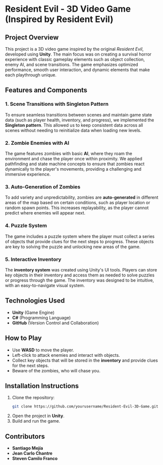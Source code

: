 # **Resident Evil - 3D Video Game (Inspired by Resident Evil)**

## **Project Overview**  
This project is a 3D video game inspired by the original *Resident Evil*, developed using **Unity**. The main focus was on creating a survival horror experience with classic gameplay elements such as object collection, enemy AI, and scene transitions. The game emphasizes optimized performance, smooth user interaction, and dynamic elements that make each playthrough unique.

## **Features and Components**

### **1. Scene Transitions with Singleton Pattern**  
To ensure seamless transitions between scenes and maintain game state data (such as player health, inventory, and progress), we implemented the **Singleton pattern**. This allowed us to keep consistent data across all scenes without needing to reinitialize data when loading new levels.

### **2. Zombie Enemies with AI**  
The game features zombies with basic **AI**, where they roam the environment and chase the player once within proximity. We applied pathfinding and state machine concepts to ensure that zombies react dynamically to the player's movements, providing a challenging and immersive experience.

### **3. Auto-Generation of Zombies**  
To add variety and unpredictability, zombies are **auto-generated** in different areas of the map based on certain conditions, such as player location or random spawn points. This increases replayability, as the player cannot predict where enemies will appear next.

### **4. Puzzle System**  
The game includes a puzzle system where the player must collect a series of objects that provide clues for the next steps to progress. These objects are key to solving the puzzle and unlocking new areas of the game.

### **5. Interactive Inventory**  
The **inventory system** was created using Unity's UI tools. Players can store key objects in their inventory and access them as needed to solve puzzles or progress through the game. The inventory was designed to be intuitive, with an easy-to-navigate visual system.

## **Technologies Used**
- **Unity** (Game Engine)
- **C#** (Programming Language)
- **GitHub** (Version Control and Collaboration)

## **How to Play**
- Use **WASD** to move the player.
- Left-click to attack enemies and interact with objects.
- Collect key objects that will be stored in the **inventory** and provide clues for the next steps.
- Beware of the zombies, who will chase you.

## **Installation Instructions**
1. Clone the repository:  
   ```bash
   git clone https://github.com/yourusername/Resident-Evil-3D-Game.git
   ```
2. Open the project in **Unity**.
3. Build and run the game.

## **Contributors**
- **Santiago Mejía**
- **Jean Carlo Chantre**
- **Steven Camilo Franco**

